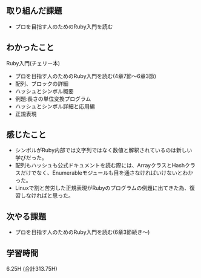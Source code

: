 ## 取り組んだ課題
- プロを目指す人のためのRuby入門を読む
  
## わかったこと  
Ruby入門(チェリー本)
- プロを目指す人のためのRuby入門を読む(4章7節〜6章3節)
- 配列、ブロックの詳細
- ハッシュとシンボル概要
- 例題:長さの単位変換プログラム
- ハッシュとシンボル詳細と応用編
- 正規表現

## 感じたこと
- シンボルがRuby内部では文字列ではなく数値と解釈されているのは新しい学びだった。
- 配列もハッシュも公式ドキュメントを読む際には、ArrayクラスとHashクラスだけでなく、Enumerableモジュールも目を通さなければいけないとわかった。
- Linuxで割と苦労した正規表現がRubyのプログラムの例題に出てきた為、復習しなければと思った。
  
## 次やる課題  
- プロを目指す人のためのRuby入門を読む(6章3節続き〜)
  
## 学習時間  
 6.25H (合計313.75H)
